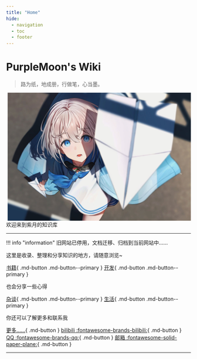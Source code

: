 ```yaml
---
title: "Home"
hide:
  - navigation
  - toc
  - footer
---
```


# **PurpleMoon's Wiki**
>路为纸，地成册，行做笔，心当墨。

<p>
<img src="assets/index.jpg" width="500" align="right"/>
欢迎来到紫月的知识库
</p>

---
!!! info "information"
    旧网站已停用，文档迁移、归档到当前网站中……

这里是收录、整理和分享知识的地方，请随意浏览~

[书籍](#){ .md-button .md-button--primary }
[开发](#){ .md-button .md-button--primary }

也会分享一些心得

[杂谈](#){ .md-button .md-button--primary }
[生活](#){ .md-button .md-button--primary }

你还可以了解更多和联系我

[更多……](https://github.com/PurpleMoon0){ .md-button }
[bilibili :fontawesome-brands-bilibili:](https://space.bilibili.com/104246503/dynamic){ .md-button }
[QQ :fontawesome-brands-qq:](http://240719280.qzone.qq.com){ .md-button }
[邮箱 :fontawesome-solid-paper-plane:](mailto:<yjy0214@foxmail.com>){ .md-button }

---

